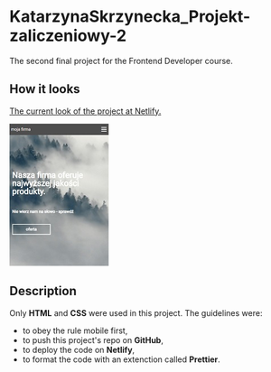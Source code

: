# KatarzynaSkrzynecka_Projekt-zaliczeniowy-2

The second final project for the Frontend Developer course.

## How it looks

[The current look of the project at Netlify.](https://kat-skrzynecka-projekt-zaliczeniowy-2.netlify.app/)

![Main page screenshot 1](/assets/m-landing-page.jpg)

## Description

Only **HTML** and **CSS** were used in this project. The guidelines were:

- to obey the rule mobile first,
- to push this project's repo on **GitHub**,
- to deploy the code on **Netlify**,
- to format the code with an extenction called **Prettier**.
